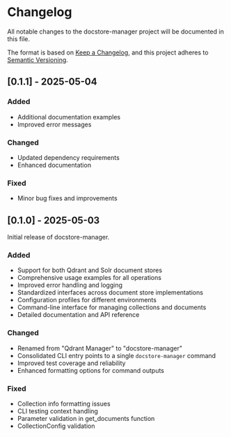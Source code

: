 # Changelog

All notable changes to the docstore-manager project will be documented in this file.

The format is based on [Keep a Changelog](https://keepachangelog.com/en/1.0.0/),
and this project adheres to [Semantic Versioning](https://semver.org/spec/v2.0.0.html).

## [0.1.1] - 2025-05-04

### Added
- Additional documentation examples
- Improved error messages

### Changed
- Updated dependency requirements
- Enhanced documentation

### Fixed
- Minor bug fixes and improvements

## [0.1.0] - 2025-05-03

Initial release of docstore-manager.

### Added
- Support for both Qdrant and Solr document stores
- Comprehensive usage examples for all operations
- Improved error handling and logging
- Standardized interfaces across document store implementations
- Configuration profiles for different environments
- Command-line interface for managing collections and documents
- Detailed documentation and API reference

### Changed
- Renamed from "Qdrant Manager" to "docstore-manager"
- Consolidated CLI entry points to a single `docstore-manager` command
- Improved test coverage and reliability
- Enhanced formatting options for command outputs

### Fixed
- Collection info formatting issues
- CLI testing context handling
- Parameter validation in get_documents function
- CollectionConfig validation
